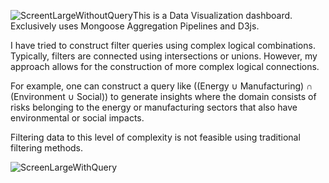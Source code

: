 ![ScreentLargeWithoutQuery](https://github.com/user-attachments/assets/220120ec-9a91-46d0-a247-2119bf58495c)This is a Data Visualization dashboard. <br>
Exclusively uses Mongoose Aggregation Pipelines and D3js. <br>

I have tried to construct filter queries using complex logical combinations. Typically, filters are connected using intersections or unions. However, my approach allows for the construction of more complex logical connections. <br>

For example, one can construct a query like ((Energy ∪ Manufacturing) ∩ (Environment ∪ Social)) to generate insights where the domain consists of risks belonging to the energy or manufacturing sectors that also have environmental or social impacts. <br>

Filtering data to this level of complexity is not feasible using traditional filtering methods. <br>

![ScreenLargeWithQuery](https://github.com/user-attachments/assets/b83903ac-b009-4110-98fb-519f9dbfeecf)
